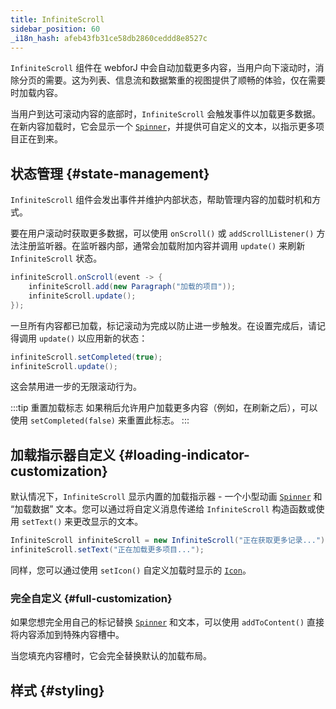```yaml
---
title: InfiniteScroll
sidebar_position: 60
_i18n_hash: afeb43fb31ce58db2860ceddd8e8527c
---
```

<DocChip chip="shadow" />
<DocChip chip="name" label="dwc-infinite-scroll" />
<DocChip chip='since' label='25.00' />
<JavadocLink type="infinite-scroll" location="com/webforj/component/infinitescroll/InfiniteScroll" top='true'/>

`InfiniteScroll` 组件在 webforJ 中会自动加载更多内容，当用户向下滚动时，消除分页的需要。这为列表、信息流和数据繁重的视图提供了顺畅的体验，仅在需要时加载内容。

当用户到达可滚动内容的底部时，`InfiniteScroll` 会触发事件以加载更多数据。在新内容加载时，它会显示一个 [`Spinner`](../components/spinner)，并提供可自定义的文本，以指示更多项目正在到来。

<AppLayoutViewer
path='/webforj/infinitescroll?' 
javaE='https://raw.githubusercontent.com/webforj/webforj-documentation/refs/heads/main/src/main/java/com/webforj/samples/views/infinitescroll/InfiniteScrollView.java'
cssURL='/css/infinitescroll/infinitescroll.css'
height = '400px'
mobile='true'
/>

## 状态管理 {#state-management}

`InfiniteScroll` 组件会发出事件并维护内部状态，帮助管理内容的加载时机和方式。

要在用户滚动时获取更多数据，可以使用 `onScroll()` 或 `addScrollListener()` 方法注册监听器。在监听器内部，通常会加载附加内容并调用 `update()` 来刷新 `InfiniteScroll` 状态。

```java
infiniteScroll.onScroll(event -> {
    infiniteScroll.add(new Paragraph("加载的项目"));
    infiniteScroll.update();
});
```

一旦所有内容都已加载，标记滚动为完成以防止进一步触发。在设置完成后，请记得调用 `update()` 以应用新的状态：

```java
infiniteScroll.setCompleted(true);
infiniteScroll.update();
```
这会禁用进一步的无限滚动行为。

:::tip 重置加载标志
如果稍后允许用户加载更多内容（例如，在刷新之后），可以使用 `setCompleted(false)` 来重置此标志。
:::

## 加载指示器自定义 {#loading-indicator-customization}

默认情况下，`InfiniteScroll` 显示内置的加载指示器 - 一个小型动画 [`Spinner`](../components/spinner) 和 “加载数据” 文本。您可以通过将自定义消息传递给 `InfiniteScroll` 构造函数或使用 `setText()` 来更改显示的文本。

```java
InfiniteScroll infiniteScroll = new InfiniteScroll("正在获取更多记录...");
infiniteScroll.setText("正在加载更多项目...");
```

同样，您可以通过使用 `setIcon()` 自定义加载时显示的 [`Icon`](../components/icon)。

<AppLayoutViewer
path='/webforj/infinitescrollloading?' 
javaE='https://raw.githubusercontent.com/webforj/webforj-documentation/refs/heads/main/src/main/java/com/webforj/samples/views/infinitescroll/InfiniteScrollLoadingView.java'
cssURL='/css/infinitescroll/infinitescroll.css'
height = '400px'
mobile='true'
/>

### 完全自定义 {#full-customization}

如果您想完全用自己的标记替换 [`Spinner`](../components/spinner) 和文本，可以使用 `addToContent()` 直接将内容添加到特殊内容槽中。

当您填充内容槽时，它会完全替换默认的加载布局。

<AppLayoutViewer
path='/webforj/infinitescrollcustomloading?' 
javaE='https://raw.githubusercontent.com/webforj/webforj-documentation/refs/heads/main/src/main/java/com/webforj/samples/views/infinitescroll/InfiniteScrollCustomLoadingView.java'
cssURL='/css/infinitescroll/infinitescrollcustom.css'
height = '400px'
mobile='true'
/>

## 样式 {#styling}

<TableBuilder name="InfiniteScroll" />
